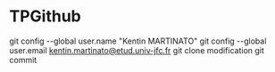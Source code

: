 # TPGithub
git config --global user.name "Kentin MARTINATO"
git config --global user.email kentin.martinato@etud.univ-jfc.fr
git clone 
modification
git commit
